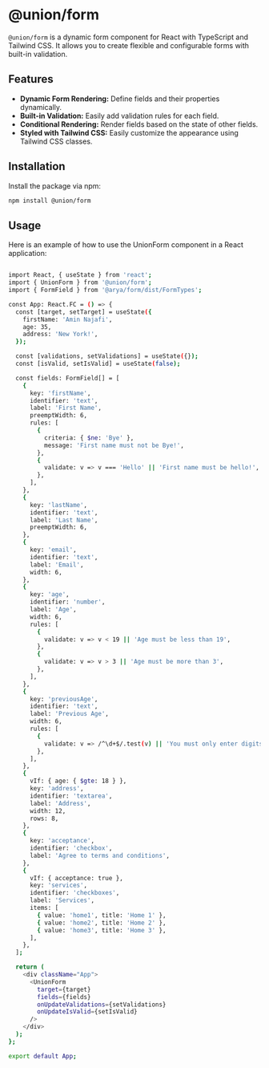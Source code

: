 # @union/form

`@union/form` is a dynamic form component for React with TypeScript and Tailwind CSS. It allows you to create flexible and configurable forms with built-in validation.

## Features

- **Dynamic Form Rendering:** Define fields and their properties dynamically.
- **Built-in Validation:** Easily add validation rules for each field.
- **Conditional Rendering:** Render fields based on the state of other fields.
- **Styled with Tailwind CSS:** Easily customize the appearance using Tailwind CSS classes.

## Installation

Install the package via npm:

```bash
npm install @union/form
```

## Usage
Here is an example of how to use the UnionForm component in a React application:

```bash

import React, { useState } from 'react';
import { UnionForm } from '@union/form';
import { FormField } from '@arya/form/dist/FormTypes';

const App: React.FC = () => {
  const [target, setTarget] = useState({
    firstName: 'Amin Najafi',
    age: 35,
    address: 'New York!',
  });

  const [validations, setValidations] = useState({});
  const [isValid, setIsValid] = useState(false);

  const fields: FormField[] = [
    {
      key: 'firstName',
      identifier: 'text',
      label: 'First Name',
      preemptWidth: 6,
      rules: [
        {
          criteria: { $ne: 'Bye' },
          message: 'First name must not be Bye!',
        },
        {
          validate: v => v === 'Hello' || 'First name must be hello!',
        },
      ],
    },
    {
      key: 'lastName',
      identifier: 'text',
      label: 'Last Name',
      preemptWidth: 6,
    },
    {
      key: 'email',
      identifier: 'text',
      label: 'Email',
      width: 6,
    },
    {
      key: 'age',
      identifier: 'number',
      label: 'Age',
      width: 6,
      rules: [
        {
          validate: v => v < 19 || 'Age must be less than 19',
        },
        {
          validate: v => v > 3 || 'Age must be more than 3',
        },
      ],
    },
    {
      key: 'previousAge',
      identifier: 'text',
      label: 'Previous Age',
      width: 6,
      rules: [
        {
          validate: v => /^\d+$/.test(v) || 'You must only enter digits',
        },
      ],
    },
    {
      vIf: { age: { $gte: 18 } },
      key: 'address',
      identifier: 'textarea',
      label: 'Address',
      width: 12,
      rows: 8,
    },
    {
      key: 'acceptance',
      identifier: 'checkbox',
      label: 'Agree to terms and conditions',
    },
    {
      vIf: { acceptance: true },
      key: 'services',
      identifier: 'checkboxes',
      label: 'Services',
      items: [
        { value: 'home1', title: 'Home 1' },
        { value: 'home2', title: 'Home 2' },
        { value: 'home3', title: 'Home 3' },
      ],
    },
  ];

  return (
    <div className="App">
      <UnionForm
        target={target}
        fields={fields}
        onUpdateValidations={setValidations}
        onUpdateIsValid={setIsValid}
      />
    </div>
  );
};

export default App;
```